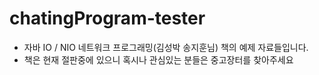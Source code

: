 # chatingProgram-tester
- 자바 IO / NIO 네트워크 프로그래밍(김성박 송지훈님) 책의 예제 자료들입니다.
- 책은 현재 절판중에 있으니 혹시나 관심있는 분들은 중고장터를 찾아주세요
